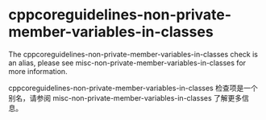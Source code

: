 # cppcoreguidelines-non-private-member-variables-in-classes

The cppcoreguidelines-non-private-member-variables-in-classes check is an alias, please see misc-non-private-member-variables-in-classes for more information.

cppcoreguidelines-non-private-member-variables-in-classes 检查项是一个别名，请参阅 misc-non-private-member-variables-in-classes 了解更多信息。
